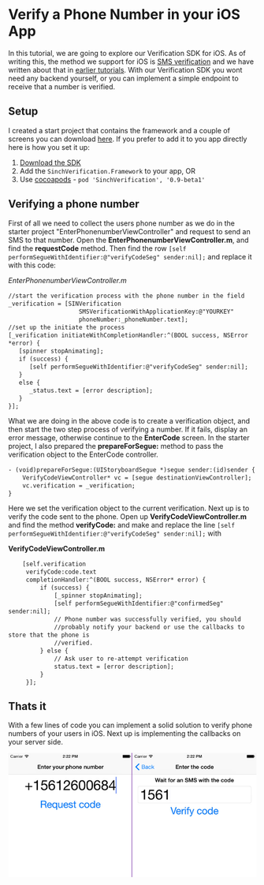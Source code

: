 # Verify a Phone Number in your iOS App
In this tutorial, we are going to explore our Verification SDK for iOS. As of writing this, the method we support for iOS is [SMS verification](https://www.sinch.com/products/verification/sms-verification/) and we have written about that in [earlier tutorials](https://www.sinch.com/tutorials/build-two-factor-authentication-system-pt-2/). With our Verification SDK you wont need any backend yourself, or you can implement a simple endpoint to receive that a number is verified. 

## Setup
I created a start project that contains the framework and a couple of screens you can download [here](https://github.com/sinch/ios-verification-tutorial). If you prefer to add it to you app directly here is how you set it up:

1. [Download the SDK](http://sinch.com/download/)
2. Add the `SinchVerification.Framework` to your app, OR
3. Use [cocoapods](http://cocoapods.org) - `pod 'SinchVerification', '0.9-beta1'` 

## Verifying a phone number
First of all we need to collect the users phone number as we do in the starter project "EnterPhonenumberViewController" and request to send an SMS to that number. Open the **EnterPhonenumberViewController.m**, and find the **requestCode** method. Then find the row `[self performSegueWithIdentifier:@"verifyCodeSeg" sender:nil];` and replace it with this code:

*EnterPhonenumberViewController.m*

```
//start the verification process with the phone number in the field
_verification = [SINVerification 
 					SMSVerificationWithApplicationKey:@"YOURKEY" 
 					phoneNumber:_phoneNumber.text];
//set up the initiate the process
[_verification initiateWithCompletionHandler:^(BOOL success, NSError *error) {
   [spinner stopAnimating];
   if (success) {
      [self performSegueWithIdentifier:@"verifyCodeSeg" sender:nil];
   }
   else {
      _status.text = [error description];
   }
}];
```

What we are doing in the above code is to create a verification object, and then start the two step process of verifying a number. If it fails, display an error message, otherwise continue to the **EnterCode** screen. In the starter project, I also prepared the **prepareForSegue:** method to pass the verification object to the EnterCode controller.

```
- (void)prepareForSegue:(UIStoryboardSegue *)segue sender:(id)sender {
    VerifyCodeViewController* vc = [segue destinationViewController];
    vc.verification = _verification;
}
```

Here we set the verification object to the current verification. Next up is to verify the code sent to the phone. Open up **VerifyCodeViewController.m** and find the method **verifyCode:** and make and replace the line `[self performSegueWithIdentifier:@"verifyCodeSeg" sender:nil];` with 

**VerifyCodeViewController.m**

```
    [self.verification
     verifyCode:code.text
     completionHandler:^(BOOL success, NSError* error) {
         if (success) {
             [_spinner stopAnimating];
             [self performSegueWithIdentifier:@"confirmedSeg" sender:nil];
             // Phone number was successfully verified, you should 
             //probably notify your backend or use the callbacks to store that the phone is
             //verified.
         } else {
             // Ask user to re-attempt verification
             status.text = [error description];
         }
     }];
```

## Thats it
With a few lines of code you can implement a solid solution to verify phone numbers of your users in iOS. Next up is implementing the callbacks on your server side. 

![sample SMS verification screens](images/sms-input.jpg)
